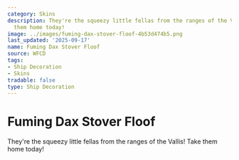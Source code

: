 ```yaml
---
category: Skins
description: They're the squeezy little fellas from the ranges of the Vallis! Take
  them home today!
image: ../images/fuming-dax-stover-floof-4b53d474b5.png
last_updated: '2025-09-17'
name: Fuming Dax Stover Floof
source: WFCD
tags:
- Ship Decoration
- Skins
tradable: false
type: Ship Decoration
---
```


# Fuming Dax Stover Floof

They're the squeezy little fellas from the ranges of the Vallis! Take them home today!

